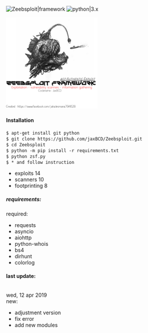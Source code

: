 ![Zeebsploit|framework](https://img.shields.io/badge/Zeebsploit-Framework-orange.svg)
![python|3.x](https://img.shields.io/badge/python-3.x-blue.svg)

<img src="lib/tmp/Zeebsploit.png" width="250" height="250">

#### Installation 
```
$ apt-get install git python
$ git clone https://github.com/jaxBCD/Zeebsploit.git
$ cd Zeebsploit
$ python -m pip install -r requirements.txt
$ python zsf.py
$ * and follow instruction
```
* exploits 14
* scanners 10
* footprinting 8

##### requirements:

required:
* requests
* asyncio
* aiohttp
* python-whois
* bs4
* dirhunt
* colorlog

#### last update:

<br>wed, 12 apr 2019<br>
new:
* adjustment version
* fix error
* add new modules
  



